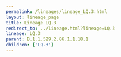```yaml
---
permalink: /lineages/lineage_LQ.3.html
layout: lineage_page
title: Lineage LQ.3
redirect_to: ../lineage.html?lineage=LQ.3
lineage: LQ.3
parent: B.1.1.529.2.86.1.1.18.1
children: ['LQ.3']
---
```

